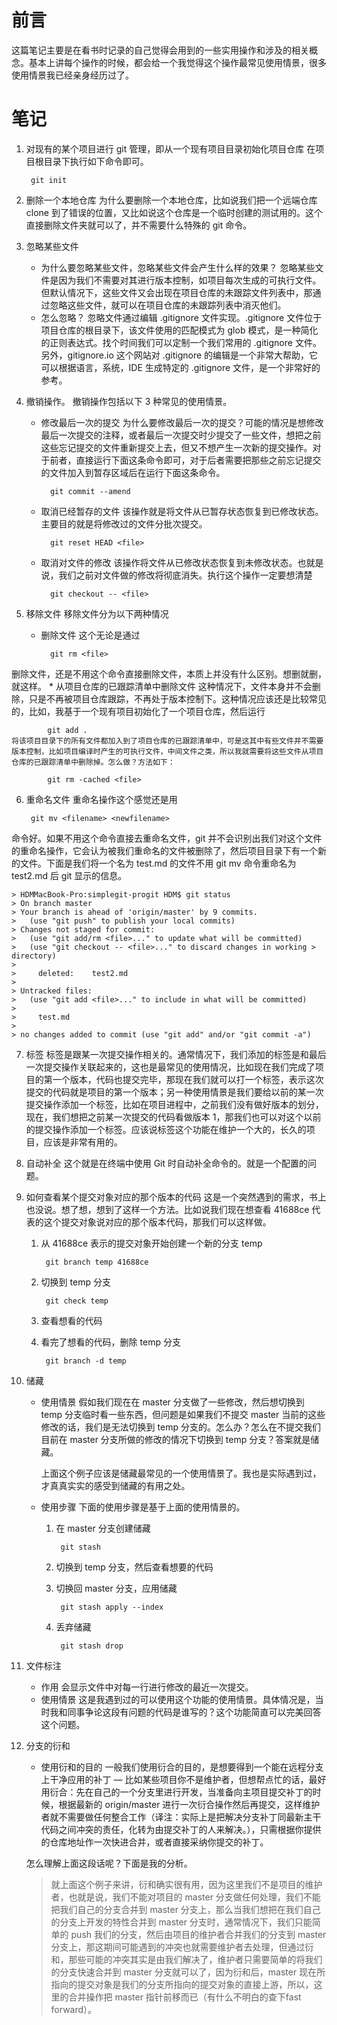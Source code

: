 # 前言
这篇笔记主要是在看书时记录的自己觉得会用到的一些实用操作和涉及的相关概念。基本上讲每个操作的时候，都会给一个我觉得这个操作最常见使用情景，很多使用情景我已经亲身经历过了。

# 笔记
1. 对现有的某个项目进行 git 管理，即从一个现有项目目录初始化项目仓库
    在项目根目录下执行如下命令即可。
    
        git init
2. 删除一个本地仓库
    为什么要删除一个本地仓库，比如说我们把一个远端仓库 clone 到了错误的位置，又比如说这个仓库是一个临时创建的测试用的。这个直接删除文件夹就可以了，并不需要什么特殊的 git 命令。
    
3. 忽略某些文件
    * 为什么要忽略某些文件，忽略某些文件会产生什么样的效果？
        忽略某些文件是因为我们不需要对其进行版本控制，如项目每次生成的可执行文件。但默认情况下，这些文件又会出现在项目仓库的未跟踪文件列表中，那通过忽略这些文件，就可以在项目仓库的未跟踪列表中消灭他们。
    * 怎么忽略？
        忽略文件通过编辑 .gitignore 文件实现。.gitignore 文件位于项目仓库的根目录下，该文件使用的匹配模式为 glob 模式，是一种简化的正则表达式。找个时间我们可以定制一个我们常用的 .gitignore 文件。另外，gitignore.io 这个网站对 .gitignore 的编辑是一个非常大帮助，它可以根据语言，系统，IDE 生成特定的 .gitignore 文件，是一个非常好的参考。

4. 撤销操作。
    撤销操作包括以下 3 种常见的使用情景。
    * 修改最后一次的提交
        为什么要修改最后一次的提交？可能的情况是想修改最后一次提交的注释，或者最后一次提交时少提交了一些文件，想把之前这些忘记提交的文件重新提交上去，但又不想产生一次新的提交操作。对于前者，直接运行下面这条命令即可，对于后者需要把那些之前忘记提交的文件加入到暂存区域后在运行下面这条命令。

            git commit --amend
    * 取消已经暂存的文件
        该操作就是将文件从已暂存状态恢复到已修改状态。主要目的就是将修改过的文件分批次提交。

            git reset HEAD <file>
    * 取消对文件的修改
        该操作将文件从已修改状态恢复到未修改状态。也就是说，我们之前对文件做的修改将彻底消失。执行这个操作一定要想清楚

            git checkout -- <file>
            
5. 移除文件
    移除文件分为以下两种情况
    * 删除文件
        这个无论是通过

            git rm <file>
删除文件，还是不用这个命令直接删除文件，本质上并没有什么区别。想删就删，就这样。
    * 从项目仓库的已跟踪清单中删除文件
        这种情况下，文件本身并不会删除，只是不再被项目仓库跟踪，不再处于版本控制下。这种情况应该还是比较常见的，比如，我基于一个现有项目初始化了一个项目仓库，然后运行
        
            git add .
    将该项目目录下的所有文件都加入到了项目仓库的已跟踪清单中，可是这其中有些文件并不需要版本控制，比如项目编译时产生的可执行文件，中间文件之类，所以我就需要将这些文件从项目仓库的已跟踪清单中删除掉。怎么做？方法如下：

            git rm -cached <file> 
6. 重命名文件
    重命名操作这个感觉还是用
    
        git mv <filename> <newfilename>
命令好。如果不用这个命令直接去重命名文件，git 并不会识别出我们对这个文件的重命名操作，它会认为被我们重命名的文件被删除了，然后项目目录下有一个新的文件。下面是我们将一个名为 test.md 的文件不用 git mv 命令重命名为 test2.md 后 git 显示的信息。

    > HDMMacBook-Pro:simplegit-progit HDM$ git status
    > On branch master
    > Your branch is ahead of 'origin/master' by 9 commits.
    >   (use "git push" to publish your local commits)
    > Changes not staged for commit:
    >   (use "git add/rm <file>..." to update what will be committed)
    >   (use "git checkout -- <file>..." to discard changes in working > directory)
    > 
    >     deleted:    test2.md
    > 
    > Untracked files:
    >   (use "git add <file>..." to include in what will be committed)
    > 
    >     test.md
    > 
    > no changes added to commit (use "git add" and/or "git commit -a")

7. 标签
    标签是跟某一次提交操作相关的。通常情况下，我们添加的标签是和最后一次提交操作关联起来的，这也是最常见的使用情况，比如现在我们完成了项目的第一个版本，代码也提交完毕，那现在我们就可以打一个标签，表示这次提交的代码就是项目的第一个版本；另一种使用情景是我们要给以前的某一次提交操作添加一个标签，比如在项目进程中，之前我们没有做好版本的划分，现在，我们想把之前某一次提交的代码看做版本 1，那我们也可以对这个以前的提交操作添加一个标签。应该说标签这个功能在维护一个大的，长久的项目，应该是非常有用的。

8. 自动补全
    这个就是在终端中使用 Git 时自动补全命令的。就是一个配置的问题。

9. 如何查看某个提交对象对应的那个版本的代码
    这是一个突然遇到的需求，书上也没说。想了想，想到了这样一个方法。比如说我们现在想查看 41688ce 代表的这个提交对象说对应的那个版本代码，那我们可以这样做。
    
    1. 从 41688ce 表示的提交对象开始创建一个新的分支 temp

            git branch temp 41688ce
    2. 切换到 temp 分支

            git check temp
    3. 查看想看的代码
    4. 看完了想看的代码，删除 temp 分支

            git branch -d temp

10. 储藏
    * 使用情景
        假如我们现在在 master 分支做了一些修改，然后想切换到 temp 分支临时看一些东西，但问题是如果我们不提交 master 当前的这些修改的话，我们是无法切换到 temp 分支的。怎么办？怎么在不提交我们目前在 master 分支所做的修改的情况下切换到 temp 分支？答案就是储藏。

        上面这个例子应该是储藏最常见的一个使用情景了。我也是实际遇到过，才真真实实的感受到储藏的有用之处。
    * 使用步骤
        下面的使用步骤是基于上面的使用情景的。
        1. 在 master 分支创建储藏

                git stash
        2. 切换到 temp 分支，然后查看想要的代码
        3. 切换回 master 分支，应用储藏

                git stash apply --index
        4. 丢弃储藏

                git stash drop

11. 文件标注
    * 作用
        会显示文件中对每一行进行修改的最近一次提交。
    * 使用情景
        这是我遇到过的可以使用这个功能的使用情景。具体情况是，当时我和同事争论这段有问题的代码是谁写的？这个功能简直可以完美回答这个问题。

12. 分支的衍和
    * 使用衍和的目的
    一般我们使用衍合的目的，是想要得到一个能在远程分支上干净应用的补丁 — 比如某些项目你不是维护者，但想帮点忙的话，最好用衍合：先在自己的一个分支里进行开发，当准备向主项目提交补丁的时候，根据最新的 origin/master 进行一次衍合操作然后再提交，这样维护者就不需要做任何整合工作（译注：实际上是把解决分支补丁同最新主干代码之间冲突的责任，化转为由提交补丁的人来解决。），只需根据你提供的仓库地址作一次快进合并，或者直接采纳你提交的补丁。
    
    怎么理解上面这段话呢？下面是我的分析。
    > 就上面这个例子来讲，衍和确实很有用，因为这里我们不是项目的维护者，也就是说，我们不能对项目的 master 分支做任何处理，我们不能把我们自己的分支合并到 master 分支上，那么当我们想把在我们自己的分支上开发的特性合并到 master 分支时，通常情况下，我们只能简单的 push 我们的分支，然后由项目的维护者合并我们的分支到 master 分支上，那这期间可能遇到的冲突也就需要维护者去处理，但通过衍和，那些可能的冲突其实是由我们解决了，维护者只需要简单的将我们的分支快速合并到 master 分支就可以了，因为衍和后，master 现在所指向的提交对象是我们的分支所指向的提交对象的直接上游，所以，这里的合并操作把 master 指针前移而已（有什么不明白的查下fast forward）。
